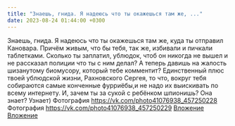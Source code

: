 ```yaml
---
title: "Знаешь, гнида. Я надеюсь что ты окажешься там же, ..."
date: 2023-08-24 01:44:00 +0300
---
```


Знаешь, гнида. Я надеюсь что ты окажешься там же, куда ты отправил Кановара. Причём живым, что бы тебя, так же, избивали и пичкали таблетками.
Сколько ты заплатил, ублюдок, чтоб он никогда не вышел и не рассказал полиции что ты с ним делал?
А теперь давишь на жалость шизанутому биомусору, который тебе комментит?
Единственный плюс твоей ублюдской жизни, Рахновского Сергея, то что, вокруг тебя собираются самые конченные фурриёбы,и не надо их выискивать по всему интернету.
И, зачем ты за сукой с ребёнком шпионишь? Она знает? Узнает)
Фотография
<a class="vk-attach" href="https://vk.com/photo41076938_457250228">https://vk.com/photo41076938_457250228</a>
Фотография
<a class="vk-attach" href="https://vk.com/photo41076938_457250229">https://vk.com/photo41076938_457250229</a>
<a class="vk-attach" href="https://vk.com/photo41076938_457250228">Вложение</a>
<a class="vk-attach" href="https://vk.com/photo41076938_457250229">Вложение</a>
